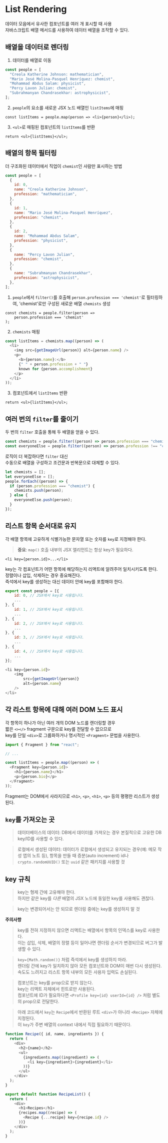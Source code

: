 # List Rendering

데이터 모음에서 유사한 컴포넌트를 여러 개 표시할 때 사용  
자바스크립트 배열 메서드를 사용하여 데이터 배열을 조작할 수 있다.

## 배열을 데이터로 렌더링

1. 데이터를 배열로 이동

```javascript
const people = [
  "Creola Katherine Johnson: mathematician",
  "Mario José Molina-Pasquel Henríquez: chemist",
  "Mohammad Abdus Salam: physicist",
  "Percy Lavon Julian: chemist",
  "Subrahmanyan Chandrasekhar: astrophysicist",
];
```

2. `people`의 요소를 새로운 JSX 노드 배열인 `listItems`에 매핑

`const listItems = people.map(person => <li>{person}</li>);`

3. `<ul>`로 매핑된 컴포넌트의 `listItems`를 반환

`return <ul>{listItems}</ul>;`

## 배열의 항목 필터링

더 구조화된 데이터에서 직업이 `chemist`인 사람만 표시하는 방법

```javascript
const people = [
  {
    id: 0,
    name: "Creola Katherine Johnson",
    profession: "mathematician",
  },
  {
    id: 1,
    name: "Mario José Molina-Pasquel Henríquez",
    profession: "chemist",
  },
  {
    id: 2,
    name: "Mohammad Abdus Salam",
    profession: "physicist",
  },
  {
    name: "Percy Lavon Julian",
    profession: "chemist",
  },
  {
    name: "Subrahmanyan Chandrasekhar",
    profession: "astrophysicist",
  },
];
```

1. `people`에서 `filter()`를 호출해 `person.profession === 'chemist'`로 필터링하여, 'chemist'로만 구성된 새로운 배열 `chemists` 생성

```
const chemists = people.filter(person =>
    person.profession === 'chemist'
);
```

2. `chemists` 매핑

```javascript
const listItems = chemists.map((person) => (
  <li>
    <img src={getImageUrl(person)} alt={person.name} />
    <p>
      <b>{person.name}:</b>
      {" " + person.profession + " "}
      known for {person.accomplishment}
    </p>
  </li>
));
```

3. 컴포넌트에서 `listItems` 반환

`return <ul>{listItems}</ul>;`

## 여러 번의 `filter`를 줄이기

두 번의 `filter` 호출을 통해 두 배열을 얻을 수 있다.

```javascript
const chemists = people.filter((person) => person.profession === "chemist");
const everyoneElse = people.filter((person) => person.profession !== "chemist");
```

로직이 더 복잡하다면 `filter` 대신  
수동으로 배열을 구성하고 조건문과 반복문으로 대체할 수 있다.

```javascript
let chemists = [];
let everyoneElse = [];
people.forEach((person) => {
  if (person.profession === "chemist") {
    chemists.push(person);
  } else {
    everyoneElse.push(person);
  }
});
```

## 리스트 항목 순서대로 유지

각 배열 항목에 고유하게 식별가능한 문자열 또는 숫자를 `key`로 지정해야 한다.

> **중요**: `map()` 호출 내부의 JSX 엘리먼트는 항상 key가 필요하다.

`<li key={person.id}>...</li>`

key는 각 컴포넌트가 어떤 항목에 해당하는지 리액트에 알려주어 일치시키도록 한다.  
정렬이나 삽입, 삭제하는 경우 중요해진다.  
즉석에서 key를 생성하는 대신 데이터 안에 key를 포함해야 한다.

```javascript
export const people = [{
    id: 0, // JSX에서 key로 사용됩니다.
    ...
}, {
    id: 1, // JSX에서 key로 사용됩니다.
    ...
}, {
    id: 2, // JSX에서 key로 사용됩니다.
    ...
}, {
    id: 3, // JSX에서 key로 사용됩니다.
    ...
}, {
    id: 4, // JSX에서 key로 사용됩니다.
    ...
}];

<li key={person.id}>
    <img
        src={getImageUrl(person)}
        alt={person.name}
    />
</li>
```

## 각 리스트 항목에 대해 여러 DOM 노드 표시

각 항목이 하나가 아닌 여러 개의 DOM 노드를 렌더링할 경우  
짧은 `<></>` fragment 구문으로 key를 전달할 수 없으므로  
key를 단일 `<div>`로 그룹화하거나 명시적인 `<Fragment>` 문법을 사용한다.

```javascript
import { Fragment } from "react";

// ...

const listItems = people.map((person) => (
  <Fragment key={person.id}>
    <h1>{person.name}</h1>
    <p>{person.bio}</p>
  </Fragment>
));
```

Fragment는 DOM에서 사라지므로 `<h1>`, `<p>`, `<h1>`, `<p>` 등의 평평한 리스트가 생성된다.

## `key`를 가져오는 곳

> 데이터베이스의 데이터: DB에서 데이터를 가져오는 경우 본질적으로 고유한 DB key/ID를 사용할 수 있다.

> 로컬에서 생성된 데이터: 데이터가 로컬에서 생성되고 유지되는 경우(예: 메모 작성 앱의 노트 등), 항목을 만들 때 증분(auto increment) id나 `crypto.randomUUID()` 또는 `uuid` 같은 패키지를 사용할 것

## key 규칙

> key는 형제 간에 고유해야 한다.  
> 하지만 같은 key를 _다른_ 배열의 JSX 노드에 동일한 key를 사용해도 괜찮다.

> key는 변경되어서는 안 되므로 렌더링 중에는 key를 생성하지 말 것

**주의사항**

> key를 전혀 지정하지 않으면 리액트는 배열에서 항목의 인덱스를 key로 사용한다.  
> 이는 삽입, 삭제, 배열의 정렬 등이 일어나면 렌더링 순서가 변경되므로 버그가 발생할 수 있다.

> `key={Math.random()}` 처럼 즉석에서 key를 생성하지 마라.  
> 렌더링 간에 key가 일치하지 않아 모든 컴포넌트와 DOM이 매번 다시 생성된다.  
> 속도도 느려지고 리스트 항목 내부의 모든 사용자 입력도 손실된다.

> 컴포넌트는 key를 prop으로 받지 않는다.  
> key는 리액트 자체에서 힌트로만 사용된다.  
> 컴포넌트에 ID가 필요하다면 `<Profile key={id} userId={id} />` 처럼 별도의 prop으로 전달한다.

> 아래 코드에서 `key`는 `Recipe`에서 반환된 루트 `<div>`가 아니라 `<Recipe>` 자체에 지정된다.  
> 이 `key`가 주변 배열의 context 내에서 직접 필요하기 때문이다.

```javascript
function Recipe({ id, name, ingredients }) {
  return (
    <div>
      <h2>{name}</h2>
      <ul>
        {ingredients.map((ingredient) => (
          <li key={ingredient}>{ingredient}</li>
        ))}
      </ul>
    </div>
  );
}

export default function RecipeList() {
  return (
    <div>
      <h1>Recipes</h1>
      {recipes.map((recipe) => (
        <Recipe {...recipe} key={recipe.id} />
      ))}
    </div>
  );
}
```
